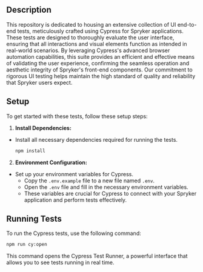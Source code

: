 ## Description

This repository is dedicated to housing an extensive collection of UI end-to-end tests, meticulously crafted using
Cypress for Spryker applications. These tests are designed to thoroughly evaluate the user interface, ensuring that all
interactions and visual elements function as intended in real-world scenarios. By leveraging Cypress's advanced browser
automation capabilities, this suite provides an efficient and effective means of validating the user experience,
confirming the seamless operation and aesthetic integrity of Spryker's front-end components. Our commitment to rigorous
UI testing helps maintain the high standard of quality and reliability that Spryker users expect.

## Setup

To get started with these tests, follow these setup steps:

1. **Install Dependencies:**

- Install all necessary dependencies required for running the tests.
  ```bash
  npm install
  ```

2. **Environment Configuration:**

- Set up your environment variables for Cypress.
    - Copy the `.env.example` file to a new file named `.env`.
    - Open the `.env` file and fill in the necessary environment variables.
    - These variables are crucial for Cypress to connect with your Spryker application and perform tests effectively.

## Running Tests

To run the Cypress tests, use the following command:

```bash
npm run cy:open
```

This command opens the Cypress Test Runner, a powerful interface that allows you to see tests running in real time.
